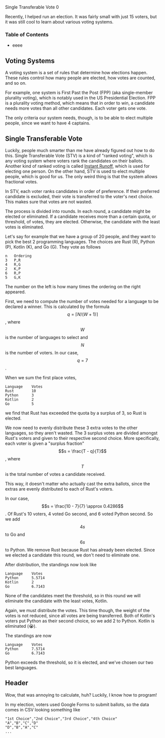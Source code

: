 Single Transferable Vote
0

Recently, I helped run an election. It was fairly small with just 15 voters, but it was still cool to learn about various voting systems.

### Table of Contents
 - eeee

## Voting Systems

A voting system is a set of rules that determine how elections happen. These rules control how many people are elected, how votes are counted, and so on. 

For example, one system is First Past the Post (FPP) (aka single-member plurality voting), which is notably used in the US Presidential Election. FPP is a plurality voting method, which means that in order to win, a candidate needs more votes than all other candidates. Each voter gets one vote.

The only criteria our system needs, though, is to be able to elect multiple people, since we want to have 4 captains.

## Single Transferable Vote

Luckily, people much smarter than me have already figured out how to do this. Single Transferable Vote (STV) is a kind of "ranked voting", which is any voting system where voters rank the candidates on their ballots. Another kind of ranked voting is called [Instant Runoff](https://en.wikipedia.org/wiki/Instant-runoff_voting), which is used for electing one person. On the other hand, STV is used to elect multiple people, which is good for us. The only weird thing is that the system allows fractional votes.

In STV, each voter ranks candidates in order of preference. If their preferred candidate is excluded, their vote is transferred to the voter's next choice. This makes sure that votes are not wasted.

The process is divided into rounds. In each round, a candidate might be elected or eliminated. If a candidate receives more than a certain quota, or threshold, of votes, they are elected. Otherwise, the candidate with the least votes is eliminated.

Let's say for example that we have a group of 20 people, and they want to pick the best 2 programming languages. The choices are Rust (R), Python (P), Kotlin (K), and Go (G). They vote as follows

```plaintext
n   Ordering
3   P,R
4   R,G 
2   K,P
6   R,P
5   G,K
```
The number on the left is how many times the ordering on the right appeared.

First, we need to compute the number of votes needed for a language to be declared a winner. This is calculated by the formula $$q = \lceil N / (W + 1) \rceil $$, where $$W$$ is the number of languages to select and $$N$$ is the number of voters. In our case, $$q = 7$$.

When we sum the first place votes,

```plaintext
Language    Votes
Rust        10
Python      3
Kotlin      2
Go          5
```
we find that Rust has exceeded the quota by a surplus of 3, so Rust is elected.

We now need to evenly distribute these 3 extra votes to the other languages, so they aren't wasted. The 3 surplus votes are divided amongst Rust's voters and given to their respective second choice. More specifically, each voter is given a "surplus fraction" $$s = \frac{T - q}{T}$$, where $$T$$ is the total number of votes a candidate received.

This way, it doesn't matter who actually cast the extra ballots, since the extras are evenly distributed to each of Rust's voters.

In our case, $$s = \frac{10 - 7}{7} \approx 0.4286$$. Of Rust's 10 voters, 4 voted Go second, and 6 voted Python second. So we add $$4s$$ to Go and $$6s$$ to Python. We remove Rust because Rust has already been elected. Since we elected a candidate this round, we don't need to eliminate one.

After distribution, the standings now look like

```plaintext
Language    Votes
Python      5.5714
Kotlin      2
Go          6.7143
```

None of the candidates meet the threshold, so in this round we will eliminate the candidate with the least votes, Kotlin.

Again, we must distribute the votes. This time though, the weight of the votes is not reduced, since all votes are being transferred. Both of Kotlin's voters put Python as their second choice, so we add 2 to Python. Kotlin is eliminated (😭).

The standings are now
```plaintext
Language    Votes
Python      7.5714
Go          6.7143
```

Python exceeds the threshold, so it is elected, and we've chosen our two best languages.

## Header

Wow, that was annoying to calculate, huh? Luckily, I know how to program!

In my election, voters used Google Forms to submit ballots, so the data comes in CSV looking something like
```plaintext
"1st Choice","2nd Choice","3rd Choice","4th Choice"
"A","B","C","D"
"D","B","A","C"
...
```